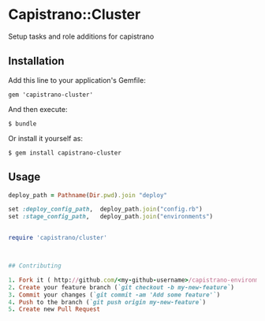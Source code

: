 # Capistrano::Cluster

Setup tasks and role additions for capistrano

## Installation

Add this line to your application's Gemfile:

    gem 'capistrano-cluster'

And then execute:

    $ bundle

Or install it yourself as:

    $ gem install capistrano-cluster

## Usage

```ruby
deploy_path = Pathname(Dir.pwd).join "deploy"

set :deploy_config_path,  deploy_path.join("config.rb")
set :stage_config_path,   deploy_path.join("environments")


require 'capistrano/cluster'



## Contributing

1. Fork it ( http://github.com/<my-github-username>/capistrano-environment/fork )
2. Create your feature branch (`git checkout -b my-new-feature`)
3. Commit your changes (`git commit -am 'Add some feature'`)
4. Push to the branch (`git push origin my-new-feature`)
5. Create new Pull Request
